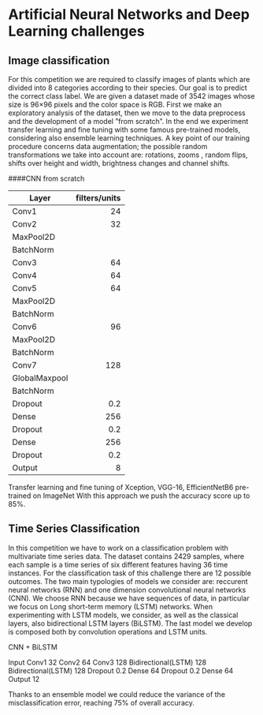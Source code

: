 # Artificial Neural Networks and Deep Learning challenges

## Image classification

For this competition we are required to classify images of plants which are divided into 8 categories
according to their species. Our goal is to predict the correct class label. We are given a dataset
made of 3542 images whose size is 96×96 pixels and the color space is RGB.
First we make an exploratory analysis of the dataset, then we move to the data preprocess and
the development of a model ”from scratch”. In the end we experiment transfer learning and fine
tuning with some famous pre-trained models, considering also ensemble learning techniques.
A key point of our training procedure concerns data augmentation; the possible random transformations we take into account are: rotations, zooms , random flips, shifts over height and width, brightness
changes and channel shifts.

####CNN from scratch

| Layer   | filters/units |
|---------|--------------:|
| Conv1   |            24 |
| Conv2   |            32 |
|MaxPool2D|               |
|BatchNorm|               |
| Conv3   |            64 |
| Conv4   |            64 |
| Conv5   |            64 |
|MaxPool2D|               |
|BatchNorm|               |
| Conv6   |            96 |
|MaxPool2D|               |
|BatchNorm|               |
| Conv7   |           128 |
|GlobalMaxpool            |
|BatchNorm|               |
| Dropout |           0.2 |
| Dense   |           256 |
| Dropout |           0.2 |
| Dense   |           256 |
| Dropout |           0.2 |
| Output  |             8 |

Transfer learning and fine tuning of Xception, VGG-16, EfficientNetB6 pre-trained on ImageNet
With this approach we push the accuracy score up to 85%.




##  Time Series Classification

In this competition we have to work on a classification problem with multivariate time series data.
The dataset contains 2429 samples, where each sample is a time series of six different features having 36 time instances. For the classification task of this challenge there are 12 possible outcomes.
The two main typologies of models we consider are: reccurent neural networks (RNN) and one
dimension convolutional neural networks (CNN). We choose RNN because we have sequences of
data, in particular we focus on Long short-term memory (LSTM) networks.
When experimenting with LSTM models, we consider, as well as the
classical layers, also bidirectional LSTM layers (BiLSTM).
The last model we develop is composed both by convolution operations and LSTM
units.


CNN + BiLSTM

Input
Conv1 32
Conv2 64
Conv3 128
Bidirectional(LSTM) 128
Bidirectional(LSTM) 128
Dropout 0.2
Dense 64
Dropout 0.2
Dense 64
Output 12

Thanks to an ensemble model we could reduce the variance of the misclassification error, reaching 75% of overall accuracy.
